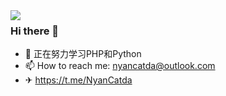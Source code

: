 <img align="left" src="https://metrics.lecoq.io/nyancatda" />

 ### Hi there 👋

- 🌱 正在努力学习PHP和Python
- 📫 How to reach me: nyancatda@outlook.com
- ✈ https://t.me/NyanCatda
<!--
Here are some ideas to get you started:

- 🔭 I’m currently working on ...
- 🌱 I’m currently learning ...
- 👯 I’m looking to collaborate on ...
- 🤔 I’m looking for help with ...
- 💬 Ask me about ...
- 📫 How to reach me: ...
- 😄 Pronouns: ...
- ⚡ Fun fact: ...
-->

